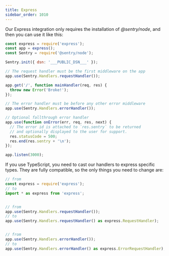 ```yaml
---
title: Express
sidebar_order: 1010
---
```


<!-- WIZARD -->

Our Express integration only requires the installation of _@sentry/node_, and then you can use it like this:

```javascript
const express = require('express');
const app = express();
const Sentry = require('@sentry/node');

Sentry.init({ dsn: '___PUBLIC_DSN___' });

// The request handler must be the first middleware on the app
app.use(Sentry.Handlers.requestHandler());

app.get('/', function mainHandler(req, res) {
  throw new Error('Broke!');
});

// The error handler must be before any other error middleware
app.use(Sentry.Handlers.errorHandler());

// Optional fallthrough error handler
app.use(function onError(err, req, res, next) {
  // The error id is attached to `res.sentry` to be returned
  // and optionally displayed to the user for support.
  res.statusCode = 500;
  res.end(res.sentry + '\n');
});

app.listen(3000);
```

If you use TypeScript, you need to cast our handlers to express specific types.
They are fully compatible, so the only things you need to change are:

```javascript
// from
const express = require('express');
// to
import * as express from 'express';


// from
app.use(Sentry.Handlers.requestHandler());
// to
app.use(Sentry.Handlers.requestHandler() as express.RequestHandler);


// from
app.use(Sentry.Handlers.errorHandler());
// to
app.use(Sentry.Handlers.errorHandler() as express.ErrorRequestHandler);
```

<!-- ENDWIZARD -->
